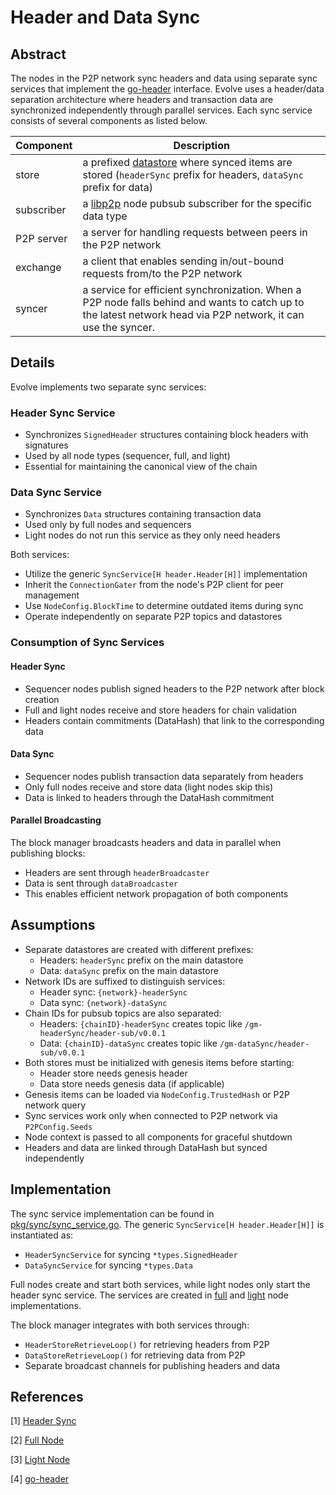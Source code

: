# Header and Data Sync

## Abstract

The nodes in the P2P network sync headers and data using separate sync services that implement the [go-header][go-header] interface. Evolve uses a header/data separation architecture where headers and transaction data are synchronized independently through parallel services. Each sync service consists of several components as listed below.

|Component|Description|
|---|---|
|store| a prefixed [datastore][datastore] where synced items are stored (`headerSync` prefix for headers, `dataSync` prefix for data)|
|subscriber| a [libp2p][libp2p] node pubsub subscriber for the specific data type|
|P2P server| a server for handling requests between peers in the P2P network|
|exchange| a client that enables sending in/out-bound requests from/to the P2P network|
|syncer| a service for efficient synchronization. When a P2P node falls behind and wants to catch up to the latest network head via P2P network, it can use the syncer.|

## Details

Evolve implements two separate sync services:

### Header Sync Service

- Synchronizes `SignedHeader` structures containing block headers with signatures
- Used by all node types (sequencer, full, and light)
- Essential for maintaining the canonical view of the chain

### Data Sync Service  

- Synchronizes `Data` structures containing transaction data
- Used only by full nodes and sequencers
- Light nodes do not run this service as they only need headers

Both services:

- Utilize the generic `SyncService[H header.Header[H]]` implementation
- Inherit the `ConnectionGater` from the node's P2P client for peer management
- Use `NodeConfig.BlockTime` to determine outdated items during sync
- Operate independently on separate P2P topics and datastores

### Consumption of Sync Services

#### Header Sync

- Sequencer nodes publish signed headers to the P2P network after block creation
- Full and light nodes receive and store headers for chain validation
- Headers contain commitments (DataHash) that link to the corresponding data

#### Data Sync

- Sequencer nodes publish transaction data separately from headers
- Only full nodes receive and store data (light nodes skip this)
- Data is linked to headers through the DataHash commitment

#### Parallel Broadcasting

The block manager broadcasts headers and data in parallel when publishing blocks:

- Headers are sent through `headerBroadcaster`
- Data is sent through `dataBroadcaster`
- This enables efficient network propagation of both components

## Assumptions

- Separate datastores are created with different prefixes:
  - Headers: `headerSync` prefix on the main datastore
  - Data: `dataSync` prefix on the main datastore
- Network IDs are suffixed to distinguish services:
  - Header sync: `{network}-headerSync`
  - Data sync: `{network}-dataSync`
- Chain IDs for pubsub topics are also separated:
  - Headers: `{chainID}-headerSync` creates topic like `/gm-headerSync/header-sub/v0.0.1`
  - Data: `{chainID}-dataSync` creates topic like `/gm-dataSync/header-sub/v0.0.1`
- Both stores must be initialized with genesis items before starting:
  - Header store needs genesis header
  - Data store needs genesis data (if applicable)
- Genesis items can be loaded via `NodeConfig.TrustedHash` or P2P network query
- Sync services work only when connected to P2P network via `P2PConfig.Seeds`
- Node context is passed to all components for graceful shutdown
- Headers and data are linked through DataHash but synced independently

## Implementation

The sync service implementation can be found in [pkg/sync/sync_service.go][sync-service]. The generic `SyncService[H header.Header[H]]` is instantiated as:

- `HeaderSyncService` for syncing `*types.SignedHeader`
- `DataSyncService` for syncing `*types.Data`

Full nodes create and start both services, while light nodes only start the header sync service. The services are created in [full][fullnode] and [light][lightnode] node implementations.

The block manager integrates with both services through:

- `HeaderStoreRetrieveLoop()` for retrieving headers from P2P
- `DataStoreRetrieveLoop()` for retrieving data from P2P
- Separate broadcast channels for publishing headers and data

## References

[1] [Header Sync][sync-service]

[2] [Full Node][fullnode]

[3] [Light Node][lightnode]

[4] [go-header][go-header]

[sync-service]: https://github.com/evstack/ev-node/blob/main/pkg/sync/sync_service.go
[fullnode]: https://github.com/evstack/ev-node/blob/main/node/full.go
[lightnode]: https://github.com/evstack/ev-node/blob/main/node/light.go
[go-header]: https://github.com/celestiaorg/go-header
[libp2p]: https://github.com/libp2p/go-libp2p
[datastore]: https://github.com/ipfs/go-datastore
